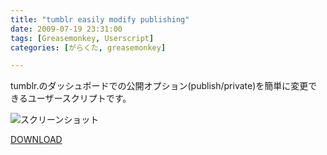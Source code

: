 ```yaml
---
title: "tumblr easily modify publishing"
date: 2009-07-19 23:31:00
tags: [Greasemonkey, Userscript]
categories: [がらくた, greasemonkey]

---
```


tumblr.のダッシュボードでの公開オプション(publish/private)を簡単に変更できるユーザースクリプトです。

![][1]

 [1]: /images/2009_0719_tumblr_easily_modify_publishing.png "スクリーンショット"

[DOWNLOAD][2]

 [2]: http://userscripts.org/scripts/show/54020
